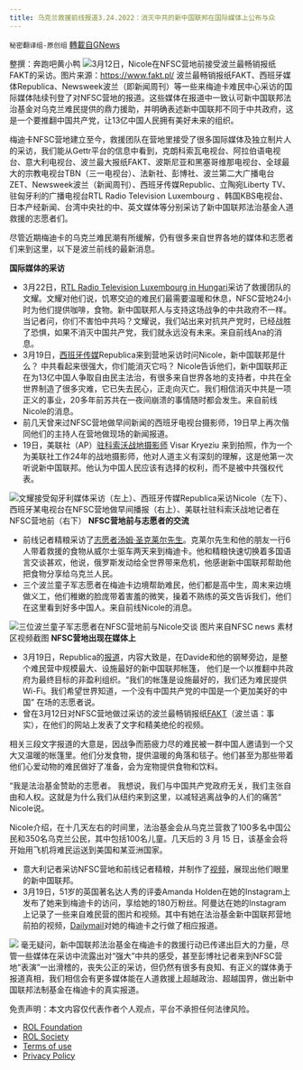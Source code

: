 ```yaml
---
title: 乌克兰救援前线报道3.24.2022：消灭中共的新中国联邦在国际媒体上公布与众
---
```

`秘密翻译组-原创组` [轉載自GNews](https://gnews.org/zh-hans/2220857/)

整撰：奔跑吧黄小鸭
![](https://assets.gnews.org/wp-content/uploads/2022/03/iWDk9kuTURBXy80ODNhMDljZC0wN2UzL.jpg)3月12日，Nicole在NFSC营地前接受波兰最畅销报纸FAKT的采访。图片来源：https://www.fakt.pl/
波兰最畅销报纸FAKT、西班牙媒体Republica、Newsweek波兰（即新闻周刊）等一些来梅迪卡难民中心采访的国际媒体陆续刊登了对NFSC营地的报道。这些媒体在报道中一致认可新中国联邦法治基金对乌克兰难民提供的鼎力援助，并明确表述新中国联邦不同于中共政府，这是一个要推翻中国共产党，让13亿中国人民拥有美好未来的组织。

梅迪卡NFSC营地建立至今，救援团队在营地里接受了很多国际媒体及独立制片人的采访，我们能从Gettr平台的信息中看到，克朗科索瓦电视台、阿拉伯语电视台、意大利电视台、波兰最大报纸FAKT、波斯尼亚和黑塞哥维那电视台、全球最大的宗教电视台TBN（三一电视台）、法新社、彭博社、波兰第二大广播电台ZET、Newsweek波兰（新闻周刊）、西班牙传媒Republic、立陶宛Liberty TV、驻匈牙利的广播电视台RTL Radio Television Luxembourg 、韩国KBS电视台、日本产经新闻、台湾中央社的中、英文媒体等分别采访了新中国联邦法治基金人道救援的志愿者们。

尽管近期梅迪卡的乌克兰难民潮有所缓解，仍有很多来自世界各地的媒体和志愿者们来到这里，以下是波兰前线的最新消息。

**国际媒体的采访**

- 3月22日，[RTL Radio Television Luxembourg in Hungari](https://gettr.com/post/p11csxkf631)采访了救援团队的文耀。文耀对他们说，饥寒交迫的难民们最需要温暖和休息，NFSC营地24小时为他们提供咖啡，食物。新中国联邦人与支持这场战争的中共政府不一样。当记者问，你们不害怕中共吗？文耀说，我们站出来对抗共产党时，已经战胜了恐惧，如果不消灭中国共产党，我们就永远没有未来。来自前线Ana的消息。
- 3月19日，[西班牙传媒](https://gettr.com/post/p11frqh0133)Republica来到营地采访时问Nicole，新中国联邦是什么？ 中共看起来很强大，你们能消灭它吗？ Nicole告诉他们，新中国联邦正在为13亿中国人争取自由民主法治，有很多来自世界各地的支持者，中共在全世界制造了很多灾难，它已失去民心，正走向灭亡。我们相信消灭中共是一项正义的事业，20多年前苏共在一夜间崩溃的事情随时都会发生。来自前线Nicole的消息。
- 前几天曾来过NFSC营地做早间新闻的西班牙电视台摄影师，19日早上再次偕同他们的主持人在营地做现场的新闻报道。
- 19日，美联社（AP）[驻科索沃战地摄影师](https://gettr.com/post/p116yty57af) Visar Kryeziu 来到拍照，作为一个为美联社工作24年的战地摄影师，他对人道主义有深刻的理解，这是他第一次听说新中国联邦。他认为中国人民应该有选择的权利，而不是被中共强权代表。

![](https://assets.gnews.org/wp-content/uploads/2022/03/图片11-6.jpg)文耀接受匈牙利媒体采访（左上）、西班牙传媒Republica采访Nicole（左下）、西班牙某电视台在NFSC营地做早间播报（右上）、美联社驻科索沃战地记者在NFSC营地前（右下）
**NFSC营地前与志愿者的交流**

- 前线记者精粮采访了[志愿者汤姆·圣克莱尔先生](https://gettr.com/post/p11ejf995de)。克莱尔先生和他的朋友一行6人带着救援的食物从威尔士驱车两天来到梅迪卡。他和精粮快速切换着多国语言交谈甚欢，他说，俄罗斯发动给全世界带来危机，他感谢新中国联邦帮助他把食物分享给乌克兰人民。
- 三个波兰童子军志愿者在梅迪卡边境帮助难民，他们都是高中生，周末来边境做义工，他们稚嫩的脸庞带着害羞的微笑，操着不熟练的英文告诉我们，他们在这里看到好多中国人。来自前线Nicole的消息。

![](https://assets.gnews.org/wp-content/uploads/2022/03/6-51.jpg)三位波兰童子军志愿者在NFSC营地前与Nicole交谈 图片来自NFSC news 素材区视频截图
**NFSC营地出现在媒体上**

- 3月19日，Republica的[报道](https://www.republica.com/internacional/en-la-frontera-ucraniana-medyka-la-babilonia-polaca-de-los-suenos-rotos-20220319-11481413687/amp/)，内容大致是，在Davide和他的钢琴旁边，是整个难民营中规模最大、设施最好的新中国联邦帐篷， 他们是一个以推翻中共政府为最终目标的非盈利组织。“我们的帐篷是设施最好的，我们还为难民提供Wi-Fi。我们希望世界知道，一个没有中国共产党的中国是一个更加美好的中国” 在场的志愿者说。
- 曾在3月12日对NFSC营地做过采访的波兰最畅销报纸[FAKT](https://www.fakt.pl/wydarzenia/polityka/wojna-na-ukrainie-ludzie-z-calego-swiata-pomagaja-ukrainskim-uchodzcom/ykxqe8e)（波兰语：事实），在他们的网站上发表了文字和精美绝伦的视频。


相关三段文字报道的大意是，因战争而筋疲力尽的难民被一群中国人邀请到一个又大又温暖的帐篷里。他们分发食物，提供温暖的角落和毯子。他们甚至为那些带着他们心爱动物的难民做好了准备，会为宠物提供食物和饮料。

“我是法治基金赞助的志愿者。 我想说，我们与中国共产党政府无关，我们主张自由和人权。这就是为什么我们从纽约来到这里，以减轻逃离战争的人们的痛苦“ Nicole说。

Nicole介绍，在十几天左右的时间里，法治基金会从乌克兰营救了100多名中国公民和350名乌克兰公民，其中包括100名儿童。几天后的 3 月 15 日，该基金会将开始用飞机将难民运送到美国和某亚洲国家。

- 意大利记者采访NFSC营地和前线记者精粮，并制作了[视频](https://gettr.com/post/p11jkxhf754)，展现出他们眼里的新中国联邦。
- 3月19日，51岁的英国著名达人秀的评委Amanda Holden在她的Instagram上发布了她来到梅迪卡的访问，享给她的180万粉丝。阿曼达在她的Instagram上记录了一些来自难民营的图片和视频。其中有她在法治基金新中国联邦营地前拍的视频，[Dailymail](https://www.dailymail.co.uk/tvshowbiz/article-10630353/Amanda-Holden-travels-Ukraine-border-interview-refugees-fleeing-conflict.html)对她的梅迪卡之行做了相应报道。

![](https://assets.gnews.org/wp-content/uploads/2022/03/图片2-47.jpg)
毫无疑问，新中国联邦法治基金在梅迪卡的救援行动已传递出巨大的力量，尽管一些媒体在采访中流露出对“强大”中共的感受，甚至彭博社记者来到NFSC营地“表演”一出滑稽的，丧失公正的采访，但仍然有很多有良知、有正义的媒体勇于报道真相，我们相信会有更多媒体能在人道救援上超越政治、超越国界，做出新中国联邦法制基金在梅迪卡的真实报道。

 

免责声明：本文内容仅代表作者个人观点，平台不承担任何法律风险。

- [ROL Foundation](https://rolfoundation.org/)
- [ROL Society](https://rolsociety.org/)
- [Terms of use](https://gnews.org/terms-of-use-3/)
- [Privacy Policy](https://gnews.org/privacy-policy/)
